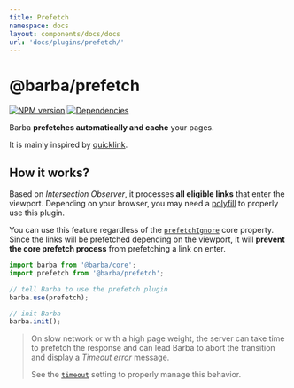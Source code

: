 ```yaml
---
title: Prefetch
namespace: docs
layout: components/docs/docs
url: 'docs/plugins/prefetch/'
---
```


# @barba/prefetch

[![NPM version](https://img.shields.io/npm/v/@barba/prefetch?style=flat-square)](https://www.npmjs.com/package/@barba/prefetch)
[![Dependencies](https://img.shields.io/librariesio/release/npm/@barba/prefetch?style=flat-square)](https://github.com/barbajs/barba/network/dependencies)

Barba **prefetches automatically and cache** your pages.

It is mainly inspired by [quicklink](https://github.com/GoogleChromeLabs/quicklink).

## How it works?

Based on _Intersection Observer_, it processes **all eligible links** that enter the viewport. Depending on your browser, you may need a [polyfill](/docs/getstarted/browser-support#Polyfill) to properly use this plugin.

You can use this feature regardless of the [`prefetchIgnore`](/docs/advanced/strategies#prefetchIgnore) core property. Since the links will be prefetched depending on the viewport, it will **prevent the core prefetch process** from prefetching a link on enter.

```js
import barba from '@barba/core';
import prefetch from '@barba/prefetch';

// tell Barba to use the prefetch plugin
barba.use(prefetch);

// init Barba
barba.init();
```

> On slow network or with a high page weight, the server can take time to prefetch the response and can lead Barba to abort the transition and display a *Timeout error* message.
>
> See the [`timeout`](/docs/advanced/recipes#timeout) setting to properly manage this behavior.
